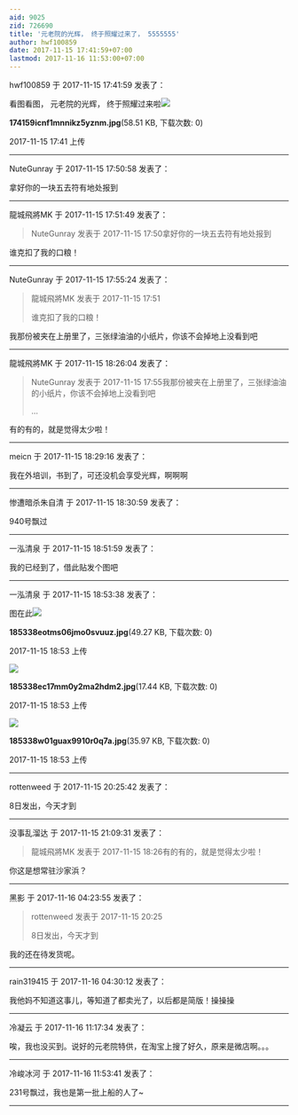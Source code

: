 ```yaml
---
aid: 9025
zid: 726690
title: '元老院的光辉， 终于照耀过来了， 5555555'
author: hwf100859
date: 2017-11-15 17:41:59+07:00
lastmod: 2017-11-16 11:53:00+07:00
---
```


hwf100859 于 2017-11-15 17:41:59 发表了：

看图看图， 元老院的光辉， 终于照耀过来啦![](https://cdn.jsdelivr.net/gh/lzjluzijie/beichao@main/static/img/174159icnf1mnnikz5yznm.jpg)



**174159icnf1mnnikz5yznm.jpg**(58.51 KB, 下载次数: 0)



2017-11-15 17:41 上传

---------

NuteGunray 于 2017-11-15 17:50:58 发表了：

拿好你的一块五去符有地处报到

---------

龍城飛將MK 于 2017-11-15 17:51:49 发表了：

> NuteGunray 发表于 2017-11-15 17:50拿好你的一块五去符有地处报到



谁克扣了我的口粮！

---------

NuteGunray 于 2017-11-15 17:55:24 发表了：

> 龍城飛將MK 发表于 2017-11-15 17:51
> 
> 谁克扣了我的口粮！



我那份被夹在上册里了，三张绿油油的小纸片，你该不会掉地上没看到吧

---------

龍城飛將MK 于 2017-11-15 18:26:04 发表了：

> NuteGunray 发表于 2017-11-15 17:55我那份被夹在上册里了，三张绿油油的小纸片，你该不会掉地上没看到吧
> 
> ...



有的有的，就是觉得太少啦！

---------

meicn 于 2017-11-15 18:29:16 发表了：

我在外培训，书到了，可还没机会享受光辉，啊啊啊

---------

惨遭暗杀朱自清 于 2017-11-15 18:30:59 发表了：

940号飘过

---------

一泓清泉 于 2017-11-15 18:51:59 发表了：

我的已经到了，借此贴发个图吧

---------

一泓清泉 于 2017-11-15 18:53:38 发表了：

图在此![](https://cdn.jsdelivr.net/gh/lzjluzijie/beichao@main/static/img/185338eotms06jmo0svuuz.jpg)



**185338eotms06jmo0svuuz.jpg**(49.27 KB, 下载次数: 0)



2017-11-15 18:53 上传



![](https://cdn.jsdelivr.net/gh/lzjluzijie/beichao@main/static/img/185338ec17mm0y2ma2hdm2.jpg)



**185338ec17mm0y2ma2hdm2.jpg**(17.44 KB, 下载次数: 0)



2017-11-15 18:53 上传



![](https://cdn.jsdelivr.net/gh/lzjluzijie/beichao@main/static/img/185338w01guax9910r0q7a.jpg)



**185338w01guax9910r0q7a.jpg**(35.97 KB, 下载次数: 0)



2017-11-15 18:53 上传

---------

rottenweed 于 2017-11-15 20:25:42 发表了：

8日发出，今天才到

---------

没事乱溜达 于 2017-11-15 21:09:31 发表了：

> 龍城飛將MK 发表于 2017-11-15 18:26有的有的，就是觉得太少啦！



你这是想常驻沙家浜？

---------

黑影 于 2017-11-16 04:23:55 发表了：

> rottenweed 发表于 2017-11-15 20:25
> 
> 8日发出，今天才到



我的还在待发货呢。

---------

rain319415 于 2017-11-16 04:30:12 发表了：

我他妈不知道这事儿，等知道了都卖光了，以后都是简版！操操操

---------

冷凝云 于 2017-11-16 11:17:34 发表了：

唉，我也没买到。说好的元老院特供，在淘宝上搜了好久，原来是微店啊。。。

---------

冷峻冰河 于 2017-11-16 11:53:41 发表了：

231号飘过，我也是第一批上船的人了~

---------


